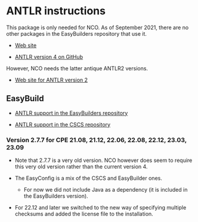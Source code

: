 # ANTLR instructions

This package is only needed for NCO. As of September 2021, there are no other
packages in the EasyBuilders repository that use it.

  * [Web site](https://www.antlr.org/)

  * [ANTLR version 4 on GitHub](https://github.com/antlr/antlr4)

However, NCO needs the latter antique ANTLR2 versions.

  * [Web site for ANTLR version 2](https://www.antlr2.org/)


## EasyBuild

  * [ANTLR support in the EasyBuilders repository](https://github.com/easybuilders/easybuild-easyconfigs/tree/main/easybuild/easyconfigs/a/ANTLR)

  * [ANTLR support in the CSCS repository](https://github.com/eth-cscs/production/tree/master/easybuild/easyconfigs/a/ANTLR)


### Version 2.7.7 for CPE 21.08, 21.12, 22.06, 22.08, 22.12, 23.03, 23.09

  * Note that 2.7.7 is a very old version. NCO however does seem to require
    this very old version rather than the current version 4.

  * The EasyConfig is a mix of the CSCS and EasyBuilder ones.

      * For now we did not include Java as a dependency (it is included in the
        EasyBuilders version).

  * For 22.12 and later we switched to the new way of specifying multiple checksums
    and added the license file to the installation.
